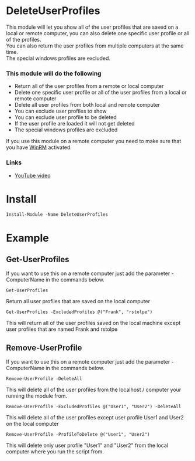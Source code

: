 # DeleteUserProfiles
This module will let you show all of the user profiles that are saved on a local or remote computer, you can also delete one specific user profile or all of the profiles.  
You can also return the user profiles from multiple computers at the same time.  
The special windows profiles are excluded.
### This module will do the following
- Return all of the user profiles from a remote or local computer
- Delete one specific user profile or all of the user profiles from a local or remote computer
- Delete all user profiles from both local and remote computer
- You can exclude user profiles to show
- You can exclude user profile to be deleted
- If the user profile are loaded it will not get deleted
- The special windows profiles are excluded
  
If you use this module on a remote computer you need to make sure that you have [WinRM](https://github.com/rstolpe/Guides/blob/main/Windows/WinRM_GPO.md) activated.

### Links
- [YouTube video](https://youtube.com/shorts/SPPSHiMjVmA?feature=share)

# Install
```
Install-Module -Name DeleteUserProfiles
```

# Example
## Get-UserProfiles
If you want to use this on a remote computer just add the parameter -ComputerName <COMPUTERNAME> in the commands below.  
  
```
Get-UserProfiles
```
Return all user profiles that are saved on the local computer

```
Get-UserProfiles -ExcludedProfiles @("Frank", "rstolpe")
```
This will return all of the user profiles saved on the local machine except user profiles that are named Frank and rstolpe

## Remove-UserProfile
If you want to use this on a remote computer just add the parameter -ComputerName <COMPUTERNAME> in the commands below.  
  
```
Remove-UserProfile -DeleteAll
```
This will delete all of the user profiles from the localhost / computer your running the module from.

```
Remove-UserProfile -ExcludedProfiles @("User1", "User2") -DeleteAll
```
This will delete all of the user profiles except user profile User1 and User2 on the local computer

```
Remove-UserProfile -ProfileToDelete @("User1", "User2")
```
This will delete only user profile "User1" and "User2" from the local computer where you run the script from.